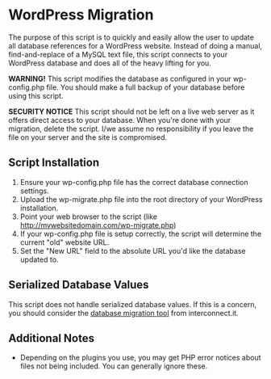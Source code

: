 WordPress Migration
=====================

The purpose of this script is to quickly and easily allow the user to update all database references for a WordPress website. Instead of doing a manual, find-and-replace of a MySQL text file, this script connects to your WordPress database and does all of the heavy lifting for you.

**WARNING!** This script modifies the database as configured in your wp-config.php file. You should make a full backup of your database before using this script.

**SECURITY NOTICE** This script should not be left on a live web server as it offers direct access to your database. When you're done with your migration, delete the script. I/we assume no responsibility if you leave the file on your server and the site is compromised.

Script Installation
----------------------

1. Ensure your wp-config.php file has the correct database connection settings.
2. Upload the wp-migrate.php file into the root directory of your WordPress installation.
3. Point your web browser to the script (like http://mywebsitedomain.com/wp-migrate.php)
4. If your wp-config.php file is setup correctly, the script will determine the current "old" website URL.
5. Set the "New URL" field to the absolute URL you'd like the database updated to.

Serialized Database Values
---------------------------

This script does not handle serialized database values. If this is a concern, you should consider the [database migration tool](https://github.com/interconnectit/Search-Replace-DB/) from interconnect.it.

Additional Notes
-----------------------

* Depending on the plugins you use, you may get PHP error notices about files not being included. You can generally ignore these.